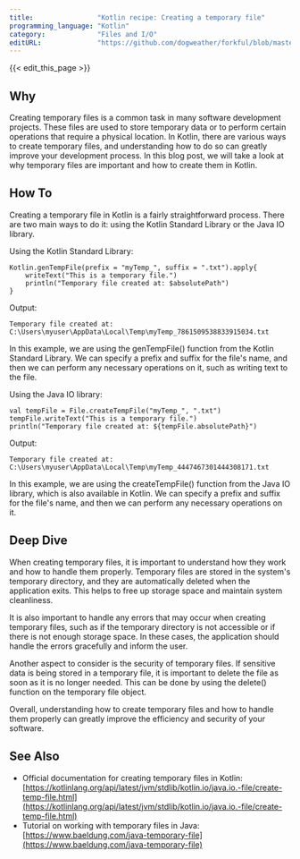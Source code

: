 ```yaml
---
title:                "Kotlin recipe: Creating a temporary file"
programming_language: "Kotlin"
category:             "Files and I/O"
editURL:              "https://github.com/dogweather/forkful/blob/master/content/en/kotlin/creating-a-temporary-file.md"
---
```


{{< edit_this_page >}}

## Why 

Creating temporary files is a common task in many software development projects. These files are used to store temporary data or to perform certain operations that require a physical location. In Kotlin, there are various ways to create temporary files, and understanding how to do so can greatly improve your development process. In this blog post, we will take a look at why temporary files are important and how to create them in Kotlin.

## How To

Creating a temporary file in Kotlin is a fairly straightforward process. There are two main ways to do it: using the Kotlin Standard Library or the Java IO library.

Using the Kotlin Standard Library:
```
Kotlin.genTempFile(prefix = "myTemp_", suffix = ".txt").apply{
    writeText("This is a temporary file.")
    println("Temporary file created at: $absolutePath")
}
```
Output:
```
Temporary file created at: C:\Users\myuser\AppData\Local\Temp\myTemp_7861509538833915034.txt
```
In this example, we are using the genTempFile() function from the Kotlin Standard Library. We can specify a prefix and suffix for the file's name, and then we can perform any necessary operations on it, such as writing text to the file.

Using the Java IO library:
```
val tempFile = File.createTempFile("myTemp_", ".txt")
tempFile.writeText("This is a temporary file.")
println("Temporary file created at: ${tempFile.absolutePath}")
```
Output:
```
Temporary file created at: C:\Users\myuser\AppData\Local\Temp\myTemp_4447467301444308171.txt
```
In this example, we are using the createTempFile() function from the Java IO library, which is also available in Kotlin. We can specify a prefix and suffix for the file's name, and then we can perform any necessary operations on it.

## Deep Dive

When creating temporary files, it is important to understand how they work and how to handle them properly. Temporary files are stored in the system's temporary directory, and they are automatically deleted when the application exits. This helps to free up storage space and maintain system cleanliness.

It is also important to handle any errors that may occur when creating temporary files, such as if the temporary directory is not accessible or if there is not enough storage space. In these cases, the application should handle the errors gracefully and inform the user.

Another aspect to consider is the security of temporary files. If sensitive data is being stored in a temporary file, it is important to delete the file as soon as it is no longer needed. This can be done by using the delete() function on the temporary file object.

Overall, understanding how to create temporary files and how to handle them properly can greatly improve the efficiency and security of your software.

## See Also

- Official documentation for creating temporary files in Kotlin: [https://kotlinlang.org/api/latest/jvm/stdlib/kotlin.io/java.io.-file/create-temp-file.html](https://kotlinlang.org/api/latest/jvm/stdlib/kotlin.io/java.io.-file/create-temp-file.html)
- Tutorial on working with temporary files in Java: [https://www.baeldung.com/java-temporary-file](https://www.baeldung.com/java-temporary-file)